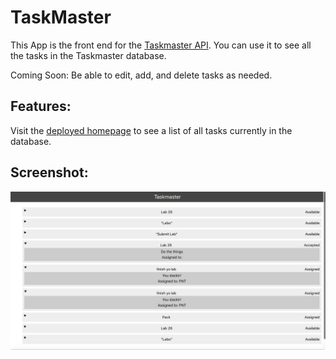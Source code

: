 # TaskMaster

This App is the front end for the [Taskmaster API](https://github.com/Paula9t9/taskmaster). You can use it to see all the tasks in the Taskmaster database. 

Coming Soon: Be able to edit, add, and delete tasks as needed. 

## Features:

Visit the [deployed homepage](http://taskmaster-fe-bucket.s3-website.us-east-2.amazonaws.com/) to see a list of all tasks currently in the database. 

## Screenshot: 

![Screenshot of the list of tasks](./screenshots/AppScreenshot.jpeg)
